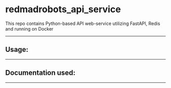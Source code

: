 # redmadrobots_api_service
This repo contains Python-based API web-service utilizing FastAPI, Redis and running on Docker

_________________________________________________________________________________________________________________________________________________________________

## Usage:
_________________________________________________________________________________________________________________________________________________________________

## Documentation used:
_________________________________________________________________________________________________________________________________________________________________

